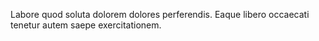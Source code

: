 Labore quod soluta dolorem dolores perferendis. Eaque libero occaecati tenetur autem saepe exercitationem.